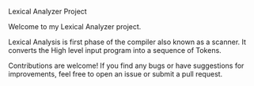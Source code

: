Lexical Analyzer Project

Welcome to my Lexical Analyzer project.

Lexical Analysis is first phase of the compiler also known as a scanner. It converts the High level input program into a sequence of Tokens.

Contributions are welcome! If you find any bugs or have suggestions for improvements, feel free to open an issue or submit a pull request.
